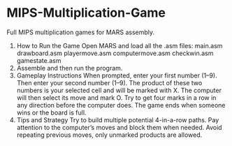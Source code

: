 # MIPS-Multiplication-Game
Full MIPS multiplication games for MARS assembly. 
1. How to Run the Game
Open MARS and load all the .asm files:
main.asm
drawboard.asm
playermove.asm
computermove.asm
checkwin.asm
gamestate.asm
2. Assemble and then run the program.
3. Gameplay Instructions
When prompted, enter your first number (1–9).
Then enter your second number (1–9).
The product of these two numbers is your selected cell and will be marked with X.
The computer will then select its move and mark O.
Try to get four marks in a row in any direction before the computer does.
The game ends when someone wins or the board is full.
4. Tips and Strategy
Try to build multiple potential 4-in-a-row paths.
Pay attention to the computer’s moves and block them when needed.
Avoid repeating previous moves, only unmarked products are allowed.
